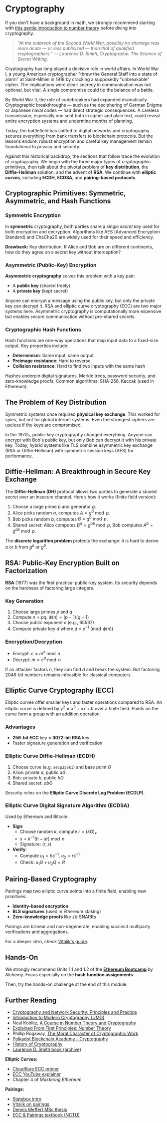 # Cryptography

If you don't have a background in math, we strongly recommend starting with [this gentle introduction to number theory](https://explained-from-first-principles.com/number-theory/#exhaustive-search) before diving into cryptography.

> *"At the outbreak of the Second World War, possibly no shortage was more acute — or less publicized — than that of qualified cryptographers." — Laurence D. Smith, Cryptography: The Science of Secret Writing.*

Cryptography has long played a decisive role in world affairs. In World War I, a young American cryptographer "threw the General Staff into a state of alarm" at Saint-Mihiel in 1918 by cracking a supposedly "unbreakable" cipher. The implications were clear: secrecy in communication was not optional, but vital. A single compromise could tip the balance of a battle.

By World War II, the role of codebreakers had expanded dramatically. Cryptographic breakthroughs — such as the deciphering of German Enigma or Japanese naval codes — had direct strategic consequences. A careless transmission, especially one sent both in cipher and plain text, could reveal entire encryption systems and undermine months of planning.

Today, the battlefield has shifted to digital networks and cryptography secures everything from bank transfers to blockchain protocols. But the lessons endure: robust encryption and careful key management remain foundational to privacy and security.

Against this historical backdrop, the sections that follow trace the evolution of cryptography. We begin with the three major types of cryptographic primitives, then talk about the pivotal problem of **key distribution**, the **Diffie-Hellman** solution, and the advent of **RSA**. We continue with **elliptic curves**, including **ECDH**, **ECDSA**, and **pairing-based protocols**.

## Cryptographic Primitives: Symmetric, Asymmetric, and Hash Functions

### Symmetric Encryption
In **symmetric** cryptography, both parties share a *single secret key* used for both encryption and decryption. Algorithms like AES (Advanced Encryption Standard) and ChaCha20 are widely used for their speed and efficiency.

**Drawback:** Key distribution. If Alice and Bob are on different continents, how do they agree on a secret key without interception?

### Asymmetric (Public-Key) Encryption
**Asymmetric cryptography** solves this problem with a key pair:

- A **public key** (shared freely)
- A **private key** (kept secret)

Anyone can encrypt a message using the public key, but only the private key can decrypt it. RSA and elliptic curve cryptography (ECC) are two major systems here. Asymmetric cryptography is computationally more expensive but enables secure communication without pre-shared secrets.

### Cryptographic Hash Functions
Hash functions are one-way operations that map input data to a fixed-size output. Key properties include:

- **Determinism**: Same input, same output
- **Preimage resistance**: Hard to reverse
- **Collision resistance**: Hard to find two inputs with the same hash

Hashes underpin digital signatures, Merkle trees, password security, and zero-knowledge proofs. Common algorithms: SHA-256, Keccak (used in Ethereum).

## The Problem of Key Distribution

Symmetric systems once required **physical key exchange**. This worked for spies, but not for global internet systems. Even the strongest ciphers are useless if the keys are compromised.

In the 1970s, public-key cryptography changed everything. Anyone can encrypt with Bob's public key, but only Bob can decrypt it with his private key. Today, hybrid systems like TLS combine asymmetric key exchange (RSA or Diffie-Hellman) with symmetric session keys (AES) for performance.

## Diffie-Hellman: A Breakthrough in Secure Key Exchange

The **Diffie-Hellman (DH)** protocol allows two parties to generate a shared secret over an insecure channel. Here’s how it works (finite field version):

1. Choose a large prime $p$ and generator $g$.
2. Alice picks random $a$, computes $A = g^a \bmod p$.
3. Bob picks random $b$, computes $B = g^b \bmod p$.
4. Shared secret: Alice computes $B^a = g^{ab} \bmod p$, Bob computes $A^b = g^{ab} \bmod p$.

The **discrete logarithm problem** protects the exchange: it is hard to derive $a$ or $b$ from $g^a$ or $g^b$.

## RSA: Public-Key Encryption Built on Factorization

**RSA** (1977) was the first practical public-key system. Its security depends on the hardness of factoring large integers.

### Key Generation

1. Choose large primes $p$ and $q$
2. Compute $n = pq$, $\phi(n) = (p-1)(q-1)$
3. Choose public exponent $e$ (e.g., 65537)
4. Compute private key $d$ where $d \equiv e^{-1} \pmod{\phi(n)}$

### Encryption/Decryption
- Encrypt: $c = m^e \bmod n$
- Decrypt: $m = c^d \bmod n$

If an attacker factors $n$, they can find $d$ and break the system. But factoring 2048-bit numbers remains infeasible for classical computers.

## Elliptic Curve Cryptography (ECC)

Elliptic curves offer smaller keys and faster operations compared to RSA. An elliptic curve is defined by $y^2 = x^3 + ax + b$ over a finite field. Points on the curve form a group with an addition operation.

### Advantages
- **256-bit ECC** key = **3072-bit RSA** key
- Faster signature generation and verification

### Elliptic Curve Diffie-Hellman (ECDH)

1. Choose curve (e.g. `secp256k1`) and base point $G$
2. Alice: private $a$, public $aG$
3. Bob: private $b$, public $bG$
4. Shared secret: $abG$

Security relies on the **Elliptic Curve Discrete Log Problem (ECDLP)**.

### Elliptic Curve Digital Signature Algorithm (ECDSA)

Used by Ethereum and Bitcoin:

- **Sign**:
  - Choose random $k$, compute $r = (kG)_x$
  - $s = k^{-1}(h + dr) \bmod n$
  - Signature: $(r, s)$
- **Verify**:
  - Compute $u_1 = hs^{-1}$, $u_2 = rs^{-1}$
  - Check: $u_1G + u_2Q = R$

## Pairing-Based Cryptography

Pairings map two elliptic curve points into a finite field, enabling new primitives:

- **Identity-based encryption**
- **BLS signatures** (used in Ethereum staking)
- **Zero-knowledge proofs** like zk-SNARKs

Pairings are bilinear and non-degenerate, enabling succinct multiparty verifications and aggregations.

For a deeper intro, check [Vitalik's guide](https://medium.com/@VitalikButerin/exploring-elliptic-curve-pairings-c73c1864e627).

## Hands-On

We strongly recommend Units 1.1 and 1.2 of the [**Ethereum Bootcamp**](https://university.alchemy.com/course/ethereum/md/630e3d0a456dc80004ad6b6d) by Alchemy. Focus especially on the **hash function assignments**.

Then, try the hands-on challenge at the end of this module.

## Further Reading

- [Cryptography and Network Security: Principles and Practice](https://www.pearson.com/en-us/subject-catalog/p/cryptography-and-network-security-principles-and-practice/P200000003477/9780135764213)
- [Introduction to Modern Cryptography (UMD)](https://www.cs.umd.edu/~waa/414-F11/IntroToCrypto.pdf)
- Neal Koblitz, [A Course in Number Theory and Cryptography](https://almuhammadi.com/sultan/crypto_books/Koblitz.2ndEd.pdf)
- [Explained From First Principles: Number Theory](https://explained-from-first-principles.com/number-theory/)
- Phillip Rogaway, [The Moral Character of Cryptographic Work](https://eprint.iacr.org/2015/1162.pdf)
- [Polkadot Blockchain Academy - Cryptography](https://polkadot-blockchain-academy.github.io/pba-book/cryptography/index.html)
- [History of Cryptography](https://www.geeksforgeeks.org/history-of-cryptography/)
- [Laurence D. Smith book (archive)](https://archive.org/details/cryptography-the-science-of-secret-writing-laurence-d.-smith/page/14/mode/1up)

**Elliptic Curves:**
- [Cloudflare ECC primer](https://blog.cloudflare.com/a-relatively-easy-to-understand-primer-on-elliptic-curve-cryptography/)
- [ECC YouTube explainer](https://www.youtube.com/watch?v=dCvB-mhkT0w)
- Chapter 4 of *Mastering Ethereum*

**Pairings:**
- [Statebox intro](https://blog.statebox.org/elliptic-curve-pairings-213131769fac)
- [Vitalik on pairings](https://medium.com/@VitalikButerin/exploring-elliptic-curve-pairings-c73c1864e627)
- [Dennis Meffert MSc thesis](https://www.math.ru.nl/~bosma/Students/MScThesis_DennisMeffert.pdf)
- [ECC & Pairings textbook (NCTU)](https://people.cs.nctu.edu.tw/~rjchen/ECC2012S/Elliptic%20Curves%20Number%20Theory%20And%20Cryptography%202n.pdf)
